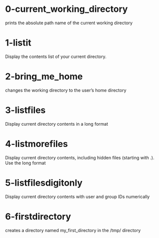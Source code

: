 # 0-current_working_directory
prints the absolute path name of the current working directory

# 1-listit
Display the contents list of your current directory.

# 2-bring_me_home
changes the working directory to the user’s home directory

# 3-listfiles
Display current directory contents in a long format

# 4-listmorefiles
Display current directory contents, including hidden files (starting with .). Use the long format

# 5-listfilesdigitonly
Display current directory contents with user and group IDs numerically

# 6-firstdirectory
creates a directory named my_first_directory in the /tmp/ directory


